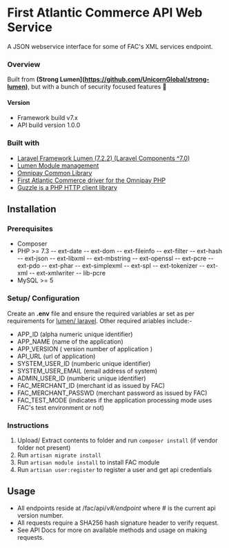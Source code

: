 # First Atlantic Commerce API Web Service

A JSON webservice interface for some of FAC's XML services endpoint.

### Overview 
Built from **(Strong Lumen](https://github.com/UnicornGlobal/strong-lumen)**, but with a bunch of security focused features 💪 

#### Version

- Framework build v7.x
- API build version 1.0.0

### Built with

- [Laravel Framework Lumen (7.2.2) (Laravel Components ^7.0)](https://lumen.laravel.com)
- [Lumen Module management](https://github.com/mbf5923/lumen-modules)
- [Omnipay Common Library](https://github.com/thephpleague/omnipay-common)
- [First Atlantic Commerce driver for the Omnipay PHP](https://github.com/karneaud/omnipay-first-atlantic-commerce)
- [Guzzle is a PHP HTTP client library](https://github.com/guzzle/guzzle)

## Installation
### Prerequisites
- Composer
- PHP >= 7.3
-- ext-date
-- ext-dom
-- ext-fileinfo
-- ext-filter 
-- ext-hash
-- ext-json
-- ext-libxml
-- ext-mbstring 
-- ext-openssl
-- ext-pcre
-- ext-pdo
-- ext-phar
-- ext-simplexml
-- ext-spl
-- ext-tokenizer
-- ext-xml
-- ext-xmlwriter
-- lib-pcre
- MySQL >= 5

### Setup/ Configuration

Create an **.env** file and ensure the required variables ar set as per requirements for [lumen/ laravel](https://lumen.laravel.com/docs/8.x/configuration#environment-configuration). Other required ariables include:-
- APP_ID (alpha numeric unique identifier)
- APP_NAME (name of the application)
- APP_VERSION ( version number of application )
- API_URL (url of application)
- SYSTEM_USER_ID (numberic unique identifier)
- SYSTEM_USER_EMAIL (email address of system)
- ADMIN_USER_ID (numberic unique identifier)
- FAC_MERCHANT_ID (merchant id as issued by FAC)
- FAC_MERCHANT_PASSWD (merchant password as issued by FAC)
- FAC_TEST_MODE (indicates if the application processing mode uses FAC's test environment or not)

### Instructions

1. Upload/ Extract contents to folder and run `composer install` (if vendor folder not present)
2. Run `artisan migrate install`
3. Run `artisan module install` to install FAC module
4. Run `artisan user:register` to register a user and get api credentials

## Usage

- All endpoints reside at /fac/api/*v#/endpoint* where *#* is the current api version number.
- All requests require a SHA256 hash signature header to verify request. 
- See API Docs for more on available methods and usage on making requests.

